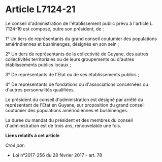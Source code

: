 # Article L7124-21

Le conseil d'administration de l'établissement public prévu à l'article L. 7124-19 est composé, outre son président, de :

1° Un tiers de représentants du grand conseil coutumier des populations amérindiennes et bushinenges, désignés en son sein ;

2° Un tiers de représentants de la collectivité de Guyane, des autres collectivités territoriales ou de leurs groupements ou
d'autres établissements publics locaux ;

3° De représentants de l'Etat ou de ses établissements publics ;

4° De représentants de fondations ou d'associations concernées ou d'autres personnalités qualifiées.

Le président du conseil d'administration est désigné par arrêté du représentant de l'Etat en Guyane, sur proposition du grand
conseil coutumier des populations amérindiennes et bushinenges.

La durée du mandat du président et des membres du conseil d'administration est de trois ans, renouvelable une fois.

**Liens relatifs à cet article**

_Créé par_:

  - Loi n°2017-256 du 28 février 2017 - art. 78

